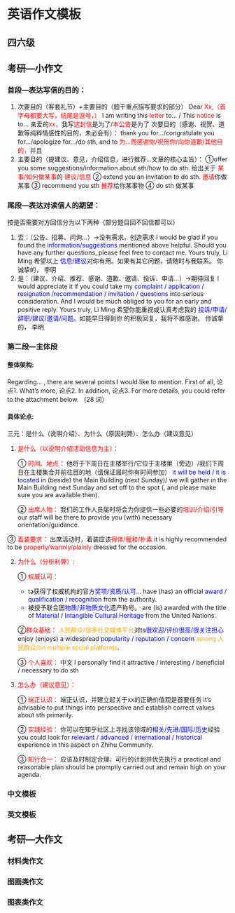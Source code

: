 # 英语作文模板

## 四六级



## 考研—小作文

### 首段—表达写信的目的：

1. 次要目的（客套礼节）+主要目的（题干重点描写要求的部分）
   Dear<font color = red> Xx,（首字母都要大写，结尾是逗号，）</font>
   	I am writing this<font color = red> letter </font>to... / This <font color = red>notice </font>is to...
   亲爱的<font color = red>xx</font>，我写<font color = red>这封信</font>是为了/<font color = red>本公告</font>是为了
   次要目的（感谢、祝贺、道歉等纯粹情感性的目的，未必会有）：
   thank you for.../congratulate you for.../apologize for.../do sth, and to
   <font color = red> 为…而感谢你/祝贺你/向你道歉/其他目的，</font>并且
2. 主要目的（提建议、意见，介绍信息，进行推荐...文章的核心主旨）：
   ①offer you some suggestions/information about sth/how to do sth.
   给出关于<font color = red> 某事/如何做某事</font>的<font color = red> 建议/信息</font>
   ② extend you an invitation to do sth.
   <font color = red> 邀请</font>你做某事
   ③ recommend you sth
   <font color = red> 推荐</font>给你某事物
   ④ do sth
   做某事

### 尾段—表达对读信人的期望：

按是否需要对方回信分为以下两种（部分题目回不回信都可以）

1. 否：（公告、招募、问询…）→没有需求，创造需求
    I would be glad if you found the <font color = blue> information/suggestions</font> mentioned above helpful.
    Should you have any further questions, please feel free to contact me.
    																															Yours truly,
    																																Li Ming
    希望以上<font color = blue> 信息/建议</font>对你有用。如果有其它问题，请随时与我联系。
    																															你诚挚的，
    																														  	李明
  2. 是：（建议、介绍、推荐、感谢、道歉、邀请、投诉、申请…）→期待回复
      I would appreciate it if you could take my <font color = blue> complaint / application / resignation /recommendation / invitation / questions</font> into serious consideration.
      And I would be much obliged to you for an early and positive reply.
      																																Yours truly,
      																																Li Ming
      希望你能重视或认真考虑我的<font color = blue> 投诉/申请/辞职/建议/邀请/问题</font>。如能早日得到你
      的积极回复，我将不胜感谢。
      																																你诚挚的，
      																																	李明

### 第二段—主体段

#### 整体架构:

Regarding... , there are several points I would like to mention.
First of all, 论点1.
What’s more, 论点2.
In addition, 论点3.
For more details, you could refer to the attachment below. （28 词）

#### 具体论点:

三元：是什么（说明介绍）、为什么（原因利弊）、怎么办（建议意见）

1. <font color =red>是什么（以说明介绍活动信息为主）：</font>
   
    ① <font color =red>时间、地点：</font> 
    他将于下周日在主楼举行/它位于主楼里（旁边）/我们下周日在主楼集合并前往目的地（请保证届时你有时间参加）
    <font color =blue> it will be held / it is located</font> in (beside) the Main Building (next Sunday)/ we will gather in the Main Building next Sunday and set off to the spot (, and please make sure you are available then).
    
    ② <font color = red>出席人物：</font> 我们的工作人员届时将会为你提供一些必要的<font color = red>培训/介绍/引导</font> 
    our staff will be there to provide you (with) necessary orientation/guidance.

③ <font color = red>着装要求：</font> 出席活动时，着装应该<font color = red>得体/暖和/朴素</font>
    it is highly recommended to be<font color = red> properly/warmly/plainly
    </font> dressed for the occasion.
    
2. <font color =red>为什么（分析利弊）:</font>
   
    ① <font color =red> 权威认可：</font> 
    
    - ta获得了权威机构的官方<font color =blue>奖项/资质/认可</font>...
      have (has) an official <font color = blue>award / qualification / recognition</font> from the authority.
    - 被授予联合国<font color = blue>物质/非物质文化</font>遗产称号。
      are (is) awarded with the title of <font color = blue>Material / Intangible Cultural Heritage</font> from the United Nations.
    
    ②<font color =red>群众基础：</font>
    <font color =orange>人民群众/很多社交媒体平台</font>对ta<font color =blue>很欢迎/评价很高/很关注担心</font>
    enjoy (enjoys) a widespread <font color =blue>popularity / reputation / concern</font><font color =orange> among 人民群众/on multiple social platforms</font>.
    
    ③ <font color = red>个人喜欢：</font>
    中文
    I personally find it attractive / interesting / beneficial / necessary to do sth

3. <font color = red>怎么办（建议意见）：</font>
   
    ① <font color = red>端正认识：</font>
    端正认识，并建立起关于xx的正确价值观是首要任务
    it’s advisable to put things into perspective and establish correct values about sth primarily.
    
    ② <font color = red>实践经验：</font>
    你可以在知乎社区上寻找该领域的<font color = blue>相关/先进/国际/历史</font>经验
    you could look for <font color = blue>relevant / advanced / international / historical</font> experience in this aspect on Zhihu Community.
    
    ③ <font color = red>知行合一：</font>
    应该及时制定合理、可行的计划并优先执行
    a practical and reasonable plan should be promptly carried out and remain high on your agenda.

### 中文模板

  

### 英文模板



## 考研—大作文

### 材料类作文



### 图画类作文



### 图表类作文
